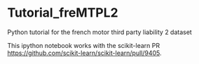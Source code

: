 # Tutorial_freMTPL2
Python tutorial for the french motor third party liability 2 dataset

This ipython notebook works with the scikit-learn PR https://github.com/scikit-learn/scikit-learn/pull/9405.
